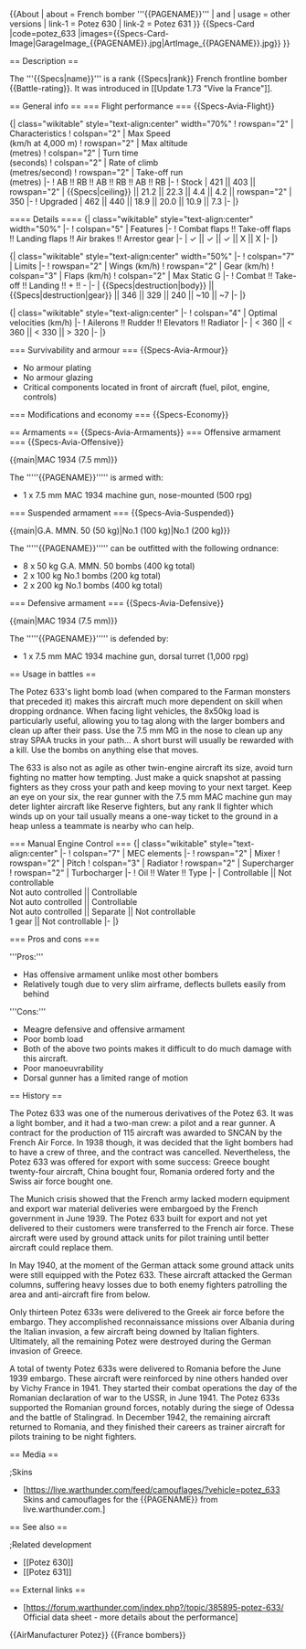 {{About
| about = French bomber '''{{PAGENAME}}'''
| and
| usage = other versions
| link-1 = Potez 630
| link-2 = Potez 631
}}
{{Specs-Card
|code=potez_633
|images={{Specs-Card-Image|GarageImage_{{PAGENAME}}.jpg|ArtImage\_{{PAGENAME}}.jpg}}
}}

== Description ==

<!-- ''In the description, the first part should be about the history of and the creation and combat usage of the aircraft, as well as its key features. In the second part, tell the reader about the aircraft in the game. Insert a screenshot of the vehicle, so that if the novice player does not remember the vehicle by name, he will immediately understand what kind of vehicle the article is talking about.'' -->

The '''{{Specs|name}}''' is a rank {{Specs|rank}} French frontline bomber {{Battle-rating}}. It was introduced in [[Update 1.73 "Vive la France"]].

== General info ==
=== Flight performance ===
{{Specs-Avia-Flight}}

<!-- ''Describe how the aircraft behaves in the air. Speed, manoeuvrability, acceleration and allowable loads - these are the most important characteristics of the vehicle.'' -->

{| class="wikitable" style="text-align:center" width="70%"
! rowspan="2" | Characteristics
! colspan="2" | Max Speed<br>(km/h at 4,000 m)
! rowspan="2" | Max altitude<br>(metres)
! colspan="2" | Turn time<br>(seconds)
! colspan="2" | Rate of climb<br>(metres/second)
! rowspan="2" | Take-off run<br>(metres)
|-
! AB !! RB !! AB !! RB !! AB !! RB
|-
! Stock
| 421 || 403 || rowspan="2" | {{Specs|ceiling}} || 21.2 || 22.3 || 4.4 || 4.2 || rowspan="2" | 350
|-
! Upgraded
| 462 || 440 || 18.9 || 20.0 || 10.9 || 7.3
|-
|}

==== Details ====
{| class="wikitable" style="text-align:center" width="50%"
|-
! colspan="5" | Features
|-
! Combat flaps !! Take-off flaps !! Landing flaps !! Air brakes !! Arrestor gear
|-
| ✓ || ✓ || ✓ || X || X <!-- ✓ -->
|-
|}

{| class="wikitable" style="text-align:center" width="50%"
|-
! colspan="7" | Limits
|-
! rowspan="2" | Wings (km/h)
! rowspan="2" | Gear (km/h)
! colspan="3" | Flaps (km/h)
! colspan="2" | Max Static G
|-
! Combat !! Take-off !! Landing !! + !! -
|-
| {{Specs|destruction|body}} || {{Specs|destruction|gear}} || 346 || 329 || 240 || ~10 || ~7
|-
|}

{| class="wikitable" style="text-align:center"
|-
! colspan="4" | Optimal velocities (km/h)
|-
! Ailerons !! Rudder !! Elevators !! Radiator
|-
| < 360 || < 360 || < 330 || > 320
|-
|}

=== Survivability and armour ===
{{Specs-Avia-Armour}}

<!-- ''Examine the survivability of the aircraft. Note how vulnerable the structure is and how secure the pilot is, whether the fuel tanks are armoured, etc. Describe the armour, if there is any, and also mention the vulnerability of other critical aircraft systems.'' -->

- No armour plating
- No armour glazing
- Critical components located in front of aircraft (fuel, pilot, engine, controls)

=== Modifications and economy ===
{{Specs-Economy}}

== Armaments ==
{{Specs-Avia-Armaments}}
=== Offensive armament ===
{{Specs-Avia-Offensive}}

<!-- ''Describe the offensive armament of the aircraft, if any. Describe how effective the cannons and machine guns are in a battle, and also what belts or drums are better to use. If there is no offensive weaponry, delete this subsection.'' -->

{{main|MAC 1934 (7.5 mm)}}

The '''''{{PAGENAME}}''''' is armed with:

- 1 x 7.5 mm MAC 1934 machine gun, nose-mounted (500 rpg)

=== Suspended armament ===
{{Specs-Avia-Suspended}}

<!-- ''Describe the aircraft's suspended armament: additional cannons under the wings, bombs, rockets and torpedoes. This section is especially important for bombers and attackers. If there is no suspended weaponry remove this subsection.'' -->

{{main|G.A. MMN. 50 (50 kg)|No.1 (100 kg)|No.1 (200 kg)}}

The '''''{{PAGENAME}}''''' can be outfitted with the following ordnance:

- 8 x 50 kg G.A. MMN. 50 bombs (400 kg total)
- 2 x 100 kg No.1 bombs (200 kg total)
- 2 x 200 kg No.1 bombs (400 kg total)

=== Defensive armament ===
{{Specs-Avia-Defensive}}

<!-- ''Defensive armament with turret machine guns or cannons, crewed by gunners. Examine the number of gunners and what belts or drums are better to use. If defensive weaponry is not available, remove this subsection.'' -->

{{main|MAC 1934 (7.5 mm)}}

The '''''{{PAGENAME}}''''' is defended by:

- 1 x 7.5 mm MAC 1934 machine gun, dorsal turret (1,000 rpg)

== Usage in battles ==

<!-- ''Describe the tactics of playing in the aircraft, the features of using aircraft in a team and advice on tactics. Refrain from creating a "guide" - do not impose a single point of view, but instead, give the reader food for thought. Examine the most dangerous enemies and give recommendations on fighting them. If necessary, note the specifics of the game in different modes (AB, RB, SB).'' -->

The Potez 633's light bomb load (when compared to the Farman monsters that preceded it) makes this aircraft much more dependent on skill when dropping ordnance. When facing light vehicles, the 8x50kg load is particularly useful, allowing you to tag along with the larger bombers and clean up after their pass. Use the 7.5 mm MG in the nose to clean up any stray SPAA trucks in your path... A short burst will usually be rewarded with a kill. Use the bombs on anything else that moves.

The 633 is also not as agile as other twin-engine aircraft its size, avoid turn fighting no matter how tempting. Just make a quick snapshot at passing fighters as they cross your path and keep moving to your next target. Keep an eye on your six, the rear gunner with the 7.5 mm MAC machine gun may deter lighter aircraft like Reserve fighters, but any rank II fighter which winds up on your tail usually means a one-way ticket to the ground in a heap unless a teammate is nearby who can help.

=== Manual Engine Control ===
{| class="wikitable" style="text-align:center"
|-
! colspan="7" | MEC elements
|-
! rowspan="2" | Mixer
! rowspan="2" | Pitch
! colspan="3" | Radiator
! rowspan="2" | Supercharger
! rowspan="2" | Turbocharger
|-
! Oil !! Water !! Type
|-
| Controllable || Not controllable<br>Not auto controlled || Controllable<br>Not auto controlled || Controllable<br>Not auto controlled || Separate || Not controllable<br>1 gear || Not controllable
|-
|}

=== Pros and cons ===

<!-- ''Summarise and briefly evaluate the vehicle in terms of its characteristics and combat effectiveness. Mark its pros and cons in the bulleted list. Try not to use more than 6 points for each of the characteristics. Avoid using categorical definitions such as "bad", "good" and the like - use substitutions with softer forms such as "inadequate" and "effective".'' -->

'''Pros:'''

- Has offensive armament unlike most other bombers
- Relatively tough due to very slim airframe, deflects bullets easily from behind

'''Cons:'''

- Meagre defensive and offensive armament
- Poor bomb load
- Both of the above two points makes it difficult to do much damage with this aircraft.
- Poor manoeuvrability
- Dorsal gunner has a limited range of motion

== History ==

<!-- ''Describe the history of the creation and combat usage of the aircraft in more detail than in the introduction. If the historical reference turns out to be too long, take it to a separate article, taking a link to the article about the vehicle and adding a block "/History" (example: <nowiki>https://wiki.warthunder.com/(Vehicle-name)/History</nowiki>) and add a link to it here using the <code>main</code> template. Be sure to reference text and sources by using <code><nowiki><ref></ref></nowiki></code>, as well as adding them at the end of the article with <code><nowiki><references /></nowiki></code>. This section may also include the vehicle's dev blog entry (if applicable) and the in-game encyclopedia description (under <code><nowiki>=== In-game description ===</nowiki></code>, also if applicable).'' -->

The Potez 633 was one of the numerous derivatives of the Potez 63. It was a light bomber, and it had a two-man crew: a pilot and a rear gunner. A contract for the production of 115 aircraft was awarded to SNCAN by the French Air Force. In 1938 though, it was decided that the light bombers had to have a crew of three, and the contract was cancelled. Nevertheless, the Potez 633 was offered for export with some success: Greece bought twenty-four aircraft, China bought four, Romania ordered forty and the Swiss air force bought one.

The Munich crisis showed that the French army lacked modern equipment and export war material deliveries were embargoed by the French government in June 1939. The Potez 633 built for export and not yet delivered to their customers were transferred to the French air force. These aircraft were used by ground attack units for pilot training until better aircraft could replace them.

In May 1940, at the moment of the German attack some ground attack units were still equipped with the Potez 633. These aircraft attacked the German columns, suffering heavy losses due to both enemy fighters patrolling the area and anti-aircraft fire from below.

Only thirteen Potez 633s were delivered to the Greek air force before the embargo. They accomplished reconnaissance missions over Albania during the Italian invasion, a few aircraft being downed by Italian fighters. Ultimately, all the remaining Potez were destroyed during the German invasion of Greece.

A total of twenty Potez 633s were delivered to Romania before the June 1939 embargo. These aircraft were reinforced by nine others handed over by Vichy France in 1941. They started their combat operations the day of the Romanian declaration of war to the USSR, in June 1941. The Potez 633s supported the Romanian ground forces, notably during the siege of Odessa and the battle of Stalingrad. In December 1942, the remaining aircraft returned to Romania, and they finished their careers as trainer aircraft for pilots training to be night fighters.

== Media ==

<!-- ''Excellent additions to the article would be video guides, screenshots from the game, and photos.'' -->

;Skins

- [https://live.warthunder.com/feed/camouflages/?vehicle=potez_633 Skins and camouflages for the {{PAGENAME}} from live.warthunder.com.]

== See also ==

<!-- ''Links to the articles on the War Thunder Wiki that you think will be useful for the reader, for example:''
* ''reference to the series of the aircraft;''
* ''links to approximate analogues of other nations and research trees.'' -->

;Related development

- [[Potez 630]]
- [[Potez 631]]

== External links ==

<!-- ''Paste links to sources and external resources, such as:''
* ''topic on the official game forum;''
* ''other literature.'' -->

- [https://forum.warthunder.com/index.php?/topic/385895-potez-633/ Official data sheet - more details about the performance]

{{AirManufacturer Potez}}
{{France bombers}}
